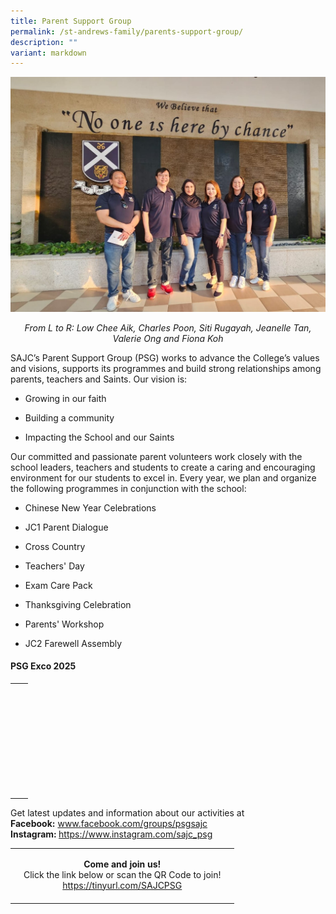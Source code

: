 ```yaml
---
title: Parent Support Group
permalink: /st-andrews-family/parents-support-group/
description: ""
variant: markdown
---
```


![](/images/PSG/2025%20Exco/SAJC_PSG_Exco2025.jpg)
<p></p><center> <i> From L to R: Low Chee Aik, Charles Poon, Siti Rugayah, Jeanelle Tan, Valerie Ong and Fiona Koh </i> </center> <p></p> 

<p>SAJC’s Parent Support Group (PSG) works to advance the College’s values
and visions, supports its programmes and build strong relationships among
parents, teachers and Saints. Our vision is:</p>
<ul data-tight="true" class="tight">
<li>
<p>Growing in our faith</p>
</li>
<li>
<p>Building a community</p>
</li>
<li>
<p>Impacting the School and our Saints</p>
</li>
</ul>
<p>Our committed and passionate parent volunteers work closely with the school
leaders, teachers and students to create a caring and encouraging environment
for our students to excel in. Every year, we plan and organize the following
programmes in conjunction with the school:</p>
<ul data-tight="true" class="tight">
<li>
<p>Chinese New Year Celebrations</p>
</li>
<li>
<p>JC1 Parent Dialogue</p>
</li>
<li>
<p>Cross Country</p>
</li>
<li>
<p>Teachers' Day</p>
</li>
<li>
<p>Exam Care Pack</p>
</li>
<li>
<p>Thanksgiving Celebration</p>
</li>
<li>
<p>Parents' Workshop</p>
</li>
<li>
<p>JC2 Farewell Assembly</p>
</li>
</ul>
<p></p>
<h4><strong>PSG Exco 2025</strong></h4>
<table style="minWidth: 50px">
<colgroup>
<col>
<col>
</colgroup>
<tbody>
<tr>
<th rowspan="1" colspan="1">
<div class="isomer-image-wrapper">
<img style="width: 100%" height="auto" width="100%" alt="" src="/images/PSG/2025 Exco/1.png">
</div>
<p></p>
</th>
<th rowspan="1" colspan="1">
<div class="isomer-image-wrapper">
<img style="width: 100%" height="auto" width="100%" alt="" src="/images/PSG/2025 Exco/2.png">
</div>
</th>
</tr>
<tr>
<td rowspan="1" colspan="1">
<p></p>
<div class="isomer-image-wrapper">
<img style="width: 100%" height="auto" width="100%" alt="" src="/images/PSG/2025 Exco/3.png">
</div>
</td>
<td rowspan="1" colspan="1">
<p></p>
<div class="isomer-image-wrapper">
<img style="width: 100%" height="auto" width="100%" alt="" src="/images/PSG/2025 Exco/4.png">
</div>
</td>
</tr>
<tr>
<td rowspan="1" colspan="1">
<p></p>
<div class="isomer-image-wrapper">
<img style="width: 100%" height="auto" width="100%" alt="" src="/images/PSG/2025 Exco/7.png">
</div>
</td>
<td rowspan="1" colspan="1">
<p></p>
<div class="isomer-image-wrapper">
<img style="width: 100%" height="auto" width="100%" alt="" src="/images/PSG/2025 Exco/5.png">
</div>
</td>
</tr>
<tr>
<td rowspan="1" colspan="1">
<p></p>
<div class="isomer-image-wrapper">
<img style="width: 100%" height="auto" width="100%" alt="" src="/images/PSG/2025 Exco/6.png">
</div>
</td>
<td rowspan="1" colspan="1">
<p></p>
</td>
</tr>
<tr>
<td rowspan="1" colspan="1">
<p></p>
<div class="isomer-image-wrapper">
<img style="width: 100%" height="auto" width="100%" alt="" src="/images/PSG/2025 Exco/SAJC_2025_PSG_Exco_Photos.png">
</div>
</td>
<td rowspan="1" colspan="1">
<p></p>
<div class="isomer-image-wrapper">
<img style="width: 100%" height="auto" width="100%" alt="" src="/images/PSG/2025 Exco/8.png">
</div>
</td>
</tr>
</tbody>
</table>
<p>Get latest updates and information about our activities at
<br><strong>Facebook:</strong>&nbsp;<a href="http://www.facebook.com/groups/psgsajc" rel="noopener" target="_blank">www.facebook.com/groups/psgsajc</a>
<br>
	<strong>Instagram: </strong> <a href="https://www.instagram.com/sajc_psg" rel="noopener" target="_blank"> https://www.instagram.com/sajc_psg </a>
</p>
<table style="minWidth: 75px">
<colgroup>
<col>
<col>
<col>
</colgroup>
<tbody>
<tr>
<td rowspan="1" colspan="1">
<p></p>
</td>
<td rowspan="1" colspan="1">
<p></p><center><strong>Come and join us! </strong><br>Click the link below or scan the QR
Code to join! <br><strong> </strong><a href="https://tinyurl.com/SAJCPSG" rel="noopener noreferrer nofollow" target="_blank">https://tinyurl.com/SAJCPSG</a></center>
<div class="isomer-image-wrapper">
<img style="width: 50%;" height="auto" width="100%" alt="" src="/images/PSG/2025 Exco/qrcode_docs_google_com.png">
</div>
</td>
<td rowspan="1" colspan="1">
<p></p>
</td>
</tr>
</tbody>
</table>
<p></p>
<p>
<br>
</p>
<p>
<br>
</p>